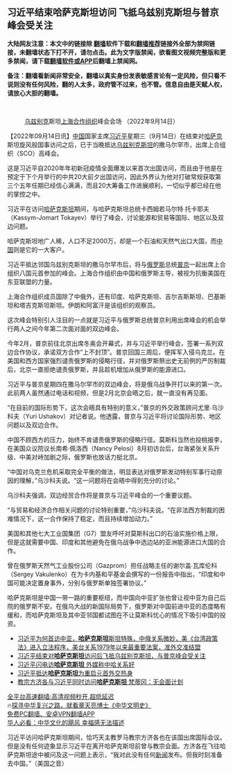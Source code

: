  <!-- 面包屑导航 --> <h2>习近平结束哈萨克斯坦访问 飞抵乌兹别克斯坦与普京峰会受关注</h2> <p class="notice"><b>大陆网友注意：本文中的链接除 <a href="https://github.com/bannedbook/fanqiang" >翻墙</a>软件下载和<a href="https://github.com/killgcd/justmysocks/blob/master/README.md">翻墙推荐</a>链接外全部为禁网链接，未翻墙状态下打不开，请勿点击。此为文字版禁闻，欲看图文视频完整版和更多禁闻，请下载<a href="https://github.com/bannedbook/fanqiang">翻墙软件或APP</a>后翻墙上禁闻网。</p><p>备注：翻墙看新闻非常安全，翻墙以真实身份发表敏感言论有一定风险，但只看不说则没有任何风险，翻的人太多，政府管不过来，也不管。信息自由是天赋人权，请放心大胆的翻墙。</b></p>  <div class="entry"> <br /> <figure><a href="https://i0.wp.com/upload-images-bucket-v64rleca837do.s3.eu-west-1.amazonaws.com/wp-content/uploads/2022/09/14205915/095c0000-0a00-0242-35d0-08da967577fc_w1023_r1_s.jpeg?fit=1023%2C575&#038;ssl=1" data-caption="乌兹别克斯坦上海合作组织峰会会场 （2022年9月14日）"></a><figcaption class="wp-caption-text"><a href="https://www.bannedbook.org/bnews/tag/%e4%b9%8c%e5%85%b9%e5%88%ab%e5%85%8b/" class="st_tag internal_tag" rel="tag" title="标签 乌兹别克 下的日志">乌兹别克</a>斯坦<a href="https://www.bannedbook.org/bnews/tag/%e4%b8%8a%e6%b5%b7%e5%90%88%e4%bd%9c%e7%bb%84%e7%bb%87/" class="st_tag internal_tag" rel="tag" title="标签 上海合作组织 下的日志">上海合作组织</a>峰会会场 （2022年9月14日）</figcaption></figure> <p>【2022年09月14日讯】<span class='wp_keywordlink_affiliate'><a href="https://www.bannedbook.org/" title="中国" target="_blank">中国</a></span>国家主席<a href="https://www.bannedbook.org/bnews/tag/%e4%b9%a0%e8%bf%91%e5%b9%b3/" class="st_tag internal_tag" rel="tag" title="标签 习近平 下的日志">习近平</a>星期三（9月14日）在结束对<a href="https://www.bannedbook.org/bnews/tag/%E5%93%88%E8%90%A8%E5%85%8B/" class="st_tag internal_tag" rel="tag" title="标签 哈萨克 下的日志">哈萨克</a>斯坦旋风般国事访问之后，已于当晚抵达<a href="https://www.bannedbook.org/bnews/tag/%E4%B9%8C%E5%85%B9%E5%88%AB%E5%85%8B%E6%96%AF%E5%9D%A6/" class="st_tag internal_tag" rel="tag" title="标签 乌兹别克斯坦 下的日志">乌兹别克斯坦</a>的撒马尔罕市，出席上合组织（SCO）高峰会。</p> <p>这是习近平自2020年年初新冠疫情全面爆发以来首次出国访问，而且由于他是在预定于下个月举行的中共20大前夕出国访问，因此外界认为他对打破常规获取第三个五年任期已经信心满满，而且20大筹备工作进展顺利，一切似乎都已经在他的掌控之中。</p> <p>习近平在访问<a href="https://www.bannedbook.org/bnews/tag/%e5%93%88%e8%90%a8%e5%85%8b%e6%96%af%e5%9d%a6/" class="st_tag internal_tag" rel="tag" title="标签 哈萨克斯坦 下的日志">哈萨克斯坦</a>期间，与哈萨克斯坦总统卡西姆若马尔特∙托卡耶夫（Kassym-Jomart Tokayev）举行了峰会，讨论能源和贸易等国际、地区以及双边问题。</p> <p>哈萨克斯坦地广人稀，人口不足2000万，却是一个石油和天然气出口大国，而<a href="https://www.bannedbook.org/bnews/tag/%E4%B8%AD%E5%9B%BD/" class="st_tag internal_tag" rel="tag" title="标签 中国 下的日志">中国</a>则是它的一大客户。</p>  <p>习近平抵达邻国乌兹别克斯坦的撒马尔罕市后，将与<a href="https://www.bannedbook.org/bnews/tag/%e4%bf%84%e7%bd%97%e6%96%af/" class="st_tag internal_tag" rel="tag" title="标签 俄罗斯 下的日志">俄罗斯</a>总统<a href="https://www.bannedbook.org/bnews/tag/%e6%99%ae%e4%ba%ac/" class="st_tag internal_tag" rel="tag" title="标签 普京 下的日志">普京</a>一起出席上合组织八国元首参加的峰会。上海合作组织由中国和俄罗斯主导，被视为抗衡美国在东亚联盟的力量。</p> <p>上海合作组织成员国除了中俄外，还有印度、哈萨克斯坦、吉尔吉斯斯坦、巴基斯坦和塔吉克斯坦斯坦。伊朗和阿富汗是该组织的观察员。</p> <p>这次峰会特别引人注目的一点就是习近平与俄罗斯总统普京利用出席峰会的机会举行两人之间今年第二次面对面的双边峰会。</p> <p>今年2月，普京前往北京出席冬奥会开幕式，并与习近平举行峰会，签署一系列双边合作协议，承诺双方合作“上不封顶”。普京回国三周后，便挥军入侵乌克兰。在美国和西方国家强烈谴责俄罗斯的侵略行径，并对俄罗斯祭出史无前例的严厉制裁后，北京一直拒绝谴责俄罗斯，并且趁机增加从俄罗斯的能源进口。</p>  <p>习近平与普京星期四在撒马尔罕市的双边峰会，将是俄乌战争开打以来的第一次。此前两人虽然通过电话和视频，但是2月北京会晤之后，就一直没有再见面。</p> <p>“在目前的国际形势下，这次会晤具有特别的意义，”普京的外交政策顾问尤里∙乌沙科夫（Yuri Ushakov）对记者说。他透露，普京与习近平将讨论国际形势、地区问题以及双边合作。</p> <p>中国不顾西方的压力，始终不肯谴责俄罗斯的侵略行径。莫斯科当然也投桃报李，在美国众议院议长南希∙佩洛西（Nancy Pelosi）8月初访台后，台海紧张关系升级、中美对峙加剧之际，俄罗斯也放话力挺北京。</p> <p>“中国对乌克兰危机采取完全平衡的做法，明显表达对俄罗斯发动特别军事行动原因的理解，”乌沙科夫说。“这一问题将在会晤中得到充分的讨论。”</p>  <p>乌沙科夫强调，双边经贸合作将是普京与习近平峰会的一个重要议题。</p> <p>“与贸易和经济合作相关问题的讨论特别重要，”乌沙科夫说。“在非法西方制裁的困难情况下，这一合作保持了稳定，而且持续增加动力。”</p> <p>美国和其他七大工业国集团（G7）盟友呼吁对莫斯科出口的石油实施价格上限，但是这就需要中国、印度和其他避免在俄乌战争中选边站的亚洲能源进口大国的合作。</p> <p>曾在俄罗斯天然气工业股份公司（Gazprom）担任战略主任的谢尔盖∙瓦库伦科（Sergey Vakulenko）在为卡内基和平基金会撰写的一份报告中指出，“印度和中国可能决定置身事外，分别与俄罗斯单独签署协议。”</p>  <p>哈萨克斯坦是中国一带一路的重要枢纽，而中国向中亚扩张也曾让视中亚为自己后院的俄罗斯不安。在俄乌大战的新国际局势下，俄罗斯对中国前进中亚的态度略有缓和，而哈萨克斯坦及其中亚邻国都试图在不让莫斯科忧心的情况下吸引中国的投资。</p> <div id="taboola-mid-1"></div>  <ul class='op-related-articles' title='相关阅读'> <li><a href='https://www.bannedbook.org/bnews/bannedvideo/20220915/1784761.html' target='_blank'>习近平为何首访中亚，<b>哈萨克斯坦</b>斯坦特殊，中俄关系微妙，美《台湾政策法》进入立法程序，美台关系1979年以来最重要法案，准外交准结盟</a></li> <li><a href='https://www.bannedbook.org/bnews/headline/20220915/1784717.html' target='_blank'>习近平结束对<b>哈萨克斯坦</b>访问后飞抵乌兹别克斯坦，与普京峰会受关注</a></li> <li><a href='https://www.bannedbook.org/bnews/headline/20220914/1784672.html' target='_blank'>习近平闪电访<b>哈萨克斯坦</b> 外媒称中哈关系好</a></li> <li><a href='https://www.bannedbook.org/bnews/headline/20220914/1784657.html' target='_blank'>习近平抵达<b>哈萨克斯坦</b>为重启元首外交热身</a></li> <li><a href='https://www.bannedbook.org/bnews/comments/20220914/1784645.html' target='_blank'>教宗方济各与习近平同时访问<b>哈萨克斯坦</b> 梵蒂冈：无会面计划</a></li> </ul> <p class="texttj"> <a href="https://github.com/bannedbook/fanqiang/wiki/V2ray%E6%9C%BA%E5%9C%BA" target="_blank">全平台高速翻墙:高清视频秒开,超低延迟</a><br/> 🔥<a href="https://www.bannedbook.org/bnews/comments/20220808/1768773.html" target="_blank">探寻中华复兴之路，就看章天亮博士《中华文明史》</a><br/> <a href="https://github.com/bannedbook/fanqiang/wiki/%E7%A6%81%E9%97%BB%E7%BD%91%E5%AE%89%E5%8D%93%E7%BF%BB%E5%A2%99%E6%96%B0%E9%97%BBAPP" target="_blank">免费PC翻墙、安卓VPN翻墙APP</a><br/> <a href="https://www.bannedbook.org/bnews/comments/20220220/1694796.html" target="_blank">华人必看：中华文化的飓风 幸福感无法描述</a> </p><p>习近平访问哈萨克斯坦期间，恰巧天主教罗马教宗方济各也在该国出席国际会议。但是没有任何迹象显示习近平在离开哈萨克斯坦前曾与教宗会面。方济各在飞往哈萨克斯坦途中被问及这一问题上表示，“我对此没有任何<span class='wp_keywordlink_affiliate'><a href="https://www.bannedbook.org/" title="新闻">新闻</a></span>发布。但我时刻准备去中国。”（美国之音）</p><a name='sharetosocial'></a>  <div style="margin-bottom:5px;padding-bottom:5px;clear:both"> <div id="archive-pix-1" class="banner-ads"> <!-- AuctionX Display platform tag START --> <div id="27602x728x90x621x_ADSLOT1" clicktrack="%%CLICK_URL_ESC%%"></div>  <!-- AuctionX Display platform tag END --> </div> <div id="archive-pix-2" class="banner-ads"> <!-- AuctionX Display platform tag START --> <div id="27556x300x250x621x_ADSLOT1" clicktrack="%%CLICK_URL_ESC%%" style="margin:0 auto;text-align:center"></div>  <!-- AuctionX Display platform tag END --> </div> </div>  <div id="archive-pix-1" class="banner-ads"> <!-- AuctionX Display platform tag START --> <div id="27603x728x90x621x_ADSLOT1" clicktrack="%%CLICK_URL_ESC%%"></div>  <!-- AuctionX Display platform tag END --> </div> </div><!--END ENTRY--> 